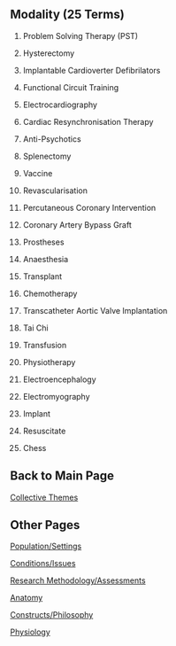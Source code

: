 ## Modality (25 Terms) 

1. Problem Solving Therapy (PST)

2. Hysterectomy 

3. Implantable Cardioverter Defibrilators 

4. Functional Circuit Training 

5. Electrocardiography 

6. Cardiac Resynchronisation Therapy 

7. Anti-Psychotics 

8. Splenectomy

9. Vaccine 

10. Revascularisation 

11. Percutaneous Coronary Intervention 

12. Coronary Artery Bypass Graft 

13. Prostheses 

14. Anaesthesia 

15. Transplant 

16. Chemotherapy 

17. Transcatheter Aortic Valve Implantation 

18. Tai Chi 

19. Transfusion 

20. Physiotherapy 

21. Electroencephalogy 

22. Electromyography 

23. Implant 

24. Resuscitate 

25. Chess 

## Back to Main Page
[Collective Themes](index.md)

## Other Pages 
[Population/Settings](populationsettings.md)

[Conditions/Issues](conditionsissues.md)

[Research Methodology/Assessments](researchmethodologyassessments.md)

[Anatomy](anatomy.md)

[Constructs/Philosophy](constructsphilosophy.md)

[Physiology](physiology.md)


